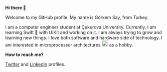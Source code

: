 **Hi there 👋**

Welcome to my GitHub profile.
My name is Görkem Say, from Turkey.

I am a computer engineer student at Çukurova University. Currently, I am learning Swift  with UIKit and working on it. I am always trying to grow and learning new things.
I love both software and hardware side of technology. I am interested in microprocessor architectures <a href="https://emoji.gg/emoji/CPU"><img src="https://emoji.gg/assets/emoji/CPU.png" width="20px" height="20px" alt="CPU"></a> as a hobby.

**How to reach me?**

[Twitter](https://twitter.com/Gorkem_Say) and [LinkedIn](https://www.linkedin.com/in/g%C3%B6rkem-say-795623141/) profiles.

<!---
GorkemSay/GorkemSay is a ✨ special ✨ repository because its `README.md` (this file) appears on your GitHub profile.
You can click the Preview link to take a look at your changes.
--->
